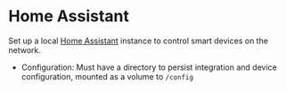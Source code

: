 # Home Assistant

Set up a local [Home Assistant](https://www.home-assistant.io/) instance to control smart devices on the network.

- Configuration: Must have a directory to persist integration and device configuration, mounted as a volume to `/config`
